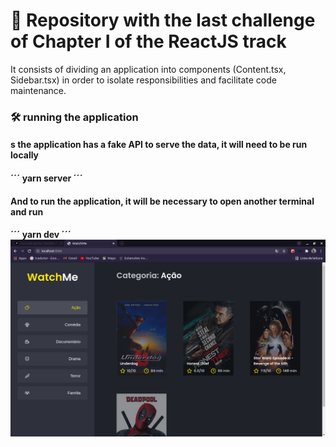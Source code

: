 <h1> 🚀 Repository with the last challenge of Chapter I of the ReactJS track</h1>

It consists of dividing an application into components (Content.tsx, Sidebar.tsx) in order to isolate responsibilities and facilitate code maintenance.

<h3>🛠 running the application</h3>
<h4>s the application has a fake API to serve the data, it will need to be run locally<h4>
´´´
yarn server
´´´
<h4>And to run the application, it will be necessary to open another terminal and run<h4>
´´´
yarn dev
´´´
<img src="https://github.com/jose-rgb/challengeComponentizingApplications/blob/main/.github/app.png" />

